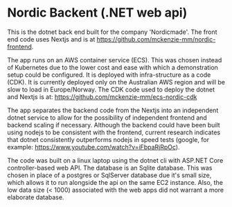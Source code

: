 # Nordic Backent (.NET web api)
This is the dotnet back end built for the company 'Nordicmade'. The front end code uses Nextjs and is at https://github.com/mckenzie-mm/nordic-frontend. 

The app runs on an AWS container service (ECS). This was chosen instead of Kubernetes due to the lower cost and ease with which a demonstration setup could be configured. It is deployed with infra-structure as a code (CDK). It is currently deployed only on the Australian AWS region and will be slow to load in Europe/Norway. The CDK code used to deploy the dotnet and Nextjs is at: https://github.com/mckenzie-mm/ecs-nordic-cdk

The app separates the backend code from the Nextjs into an independent dotnet service to allow for the possibility of independent frontend and backend scaling if necessary. Although the backend could have been built using nodejs to be consistent with the frontend, current research indicates that dotnet consistently outperforms nodejs in speed tests (google, for example: https://www.youtube.com/watch?v=iFbpaRjRpOc).

The code was built on a linux laptop using the dotnet cli with ASP.NET Core controller-based web API. The database is an Sqlite database. This was chosen in place of a postgres or SqlServer database due it's small size, which allows it to run alongside the api on the same EC2 instance. Also, the low data size (< 1000) associated with the web apps did not warrant a more elaborate database.
